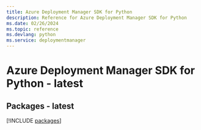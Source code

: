 ```yaml
---
title: Azure Deployment Manager SDK for Python
description: Reference for Azure Deployment Manager SDK for Python
ms.date: 02/26/2024
ms.topic: reference
ms.devlang: python
ms.service: deploymentmanager
---
```

# Azure Deployment Manager SDK for Python - latest
## Packages - latest
[!INCLUDE [packages](deployment-manager-index.md)]